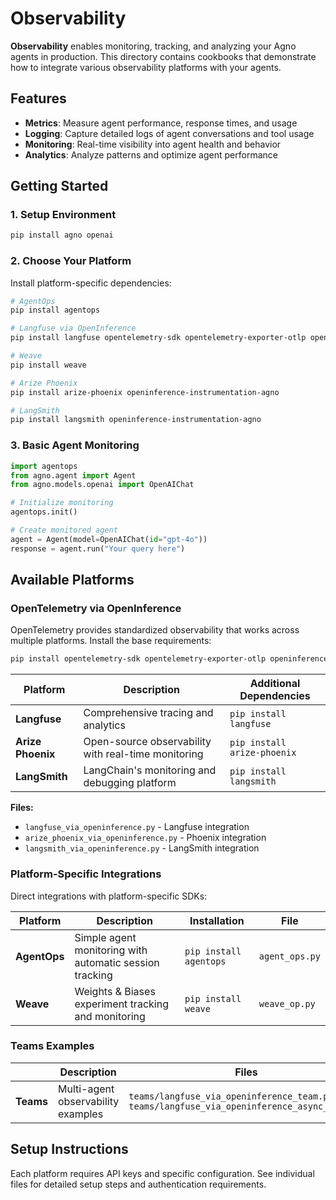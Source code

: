 # Observability

**Observability** enables monitoring, tracking, and analyzing your Agno agents in production. This directory contains cookbooks that demonstrate how to integrate various observability platforms with your agents.

## Features

- **Metrics**: Measure agent performance, response times, and usage
- **Logging**: Capture detailed logs of agent conversations and tool usage
- **Monitoring**: Real-time visibility into agent health and behavior 
- **Analytics**: Analyze patterns and optimize agent performance 

## Getting Started

### 1. Setup Environment

```bash
pip install agno openai
```

### 2. Choose Your Platform

Install platform-specific dependencies:

```bash
# AgentOps
pip install agentops

# Langfuse via OpenInference  
pip install langfuse opentelemetry-sdk opentelemetry-exporter-otlp openinference-instrumentation-agno

# Weave
pip install weave

# Arize Phoenix
pip install arize-phoenix openinference-instrumentation-agno

# LangSmith
pip install langsmith openinference-instrumentation-agno
```

### 3. Basic Agent Monitoring

```python
import agentops
from agno.agent import Agent
from agno.models.openai import OpenAIChat

# Initialize monitoring
agentops.init()

# Create monitored agent
agent = Agent(model=OpenAIChat(id="gpt-4o"))
response = agent.run("Your query here")
```

## Available Platforms

### OpenTelemetry via OpenInference

OpenTelemetry provides standardized observability that works across multiple platforms. Install the base requirements:

```bash
pip install opentelemetry-sdk opentelemetry-exporter-otlp openinference-instrumentation-agno
```

| Platform | Description | Additional Dependencies |
|----------|-------------|------------------------|
| **Langfuse** | Comprehensive tracing and analytics | `pip install langfuse` |
| **Arize Phoenix** | Open-source observability with real-time monitoring | `pip install arize-phoenix` |
| **LangSmith** | LangChain's monitoring and debugging platform | `pip install langsmith` |

**Files:**
- `langfuse_via_openinference.py` - Langfuse integration
- `arize_phoenix_via_openinference.py` - Phoenix integration  
- `langsmith_via_openinference.py` - LangSmith integration

### Platform-Specific Integrations

Direct integrations with platform-specific SDKs:

| Platform | Description | Installation | File |
|----------|-------------|--------------|------|
| **AgentOps** | Simple agent monitoring with automatic session tracking | `pip install agentops` | `agent_ops.py` |
| **Weave** | Weights & Biases experiment tracking and monitoring | `pip install weave` | `weave_op.py` |

### Teams Examples

|  | Description | Files |
|----------|-------------|-------|
| **Teams** | Multi-agent observability examples | `teams/langfuse_via_openinference_team.py`<br>`teams/langfuse_via_openinference_async_team.py` |

## Setup Instructions

Each platform requires API keys and specific configuration. See individual files for detailed setup steps and authentication requirements.
